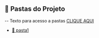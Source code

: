 ## 📁 Pastas do Projeto
 -- Texto para acesso a pastas <a href="[/projeto1](https://github.com/camilla-gama/Portfoliodedados/blob/e9023ee6dfe0001c5f4ae99239df4b2fa25ccd3b/Curso%20b%C3%A1sico%20Dados.xlsx)">CLIQUE AQUI</a>



- [📂 pasta1](./projeto1)
